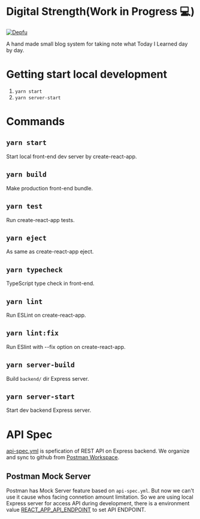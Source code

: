 # Digital Strength(Work in Progress 💻)

[![Depfu](https://badges.depfu.com/badges/21dd00bdaefaebe1957173b9bb2eba6f/overview.svg)](https://depfu.com/github/laststance/digital-strength?project_id=17741)

A hand made small blog system for taking note what Today I Learned day by day.

# Getting start local development

1. `yarn start`
2. `yarn server-start`


# Commands

## `yarn start`

Start local front-end dev server by create-react-app.

## `yarn build`

Make production front-end bundle.

## `yarn test`

Run create-react-app tests.

## `yarn eject`

As same as create-react-app eject.

## `yarn typecheck`

TypeScript type check in front-end.

## `yarn lint`

Run ESLint on create-react-app.

## `yarn lint:fix`

Run ESlint with --fix option on create-react-app.

## `yarn server-build`

Build `backend/` dir Express server.

## `yarn server-start`

Start dev backend Express server.

# API Spec

[api-spec.yml](https://github.com/laststance/digital-strength/blob/master/api-spec.yml) is spefication of REST API on Express backend.
We organize and sync to github from [Postman Workspace](https://web.postman.co/workspace/9e5a010e-45ac-48e0-80e7-45eb42452fbb/api/e9b46884-e509-4fc2-aa75-0c83ad0d3cd2).

## Postman Mock Server

Postman has Mock Server feature based on `api-spec.yml`.
But now we can't use it cause whos facing connetion amount limitation.
So we are using local Express server for access API during development, there is a environment value [REACT_APP_API_ENDPOINT](https://github.com/laststance/digital-strength/blob/master/.env#L2) to set API ENDPOINT.

